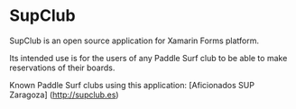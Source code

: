 # SupClub
SupClub is an open source application for Xamarin Forms platform.

Its intended use is for the users of any Paddle Surf club to be able to make reservations of their boards.

Known Paddle Surf clubs using this application:
[Aficionados SUP Zaragoza] (http://supclub.es)

<!--stackedit_data:
eyJoaXN0b3J5IjpbMTU3NTk1ODg1N119
-->